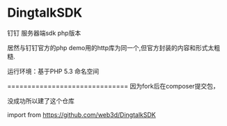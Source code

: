 # DingtalkSDK

钉钉 服务器端sdk php版本

居然与钉钉官方的php demo用的http库为同一个,但官方封装的内容和形式太粗糙.

运行环境：基于PHP 5.3 命名空间

==============================
因为fork后在composer提交包，

没成功所以建了这个仓库


import from https://github.com/web3d/DingtalkSDK

